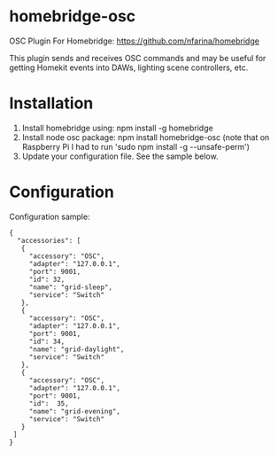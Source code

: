 # homebridge-osc
OSC Plugin For Homebridge: https://github.com/nfarina/homebridge

This plugin sends and receives OSC commands and may be useful for getting Homekit events into DAWs, lighting scene controllers, etc. 

# Installation

1. Install homebridge using: npm install -g homebridge
2. Install node osc package: npm install homebridge-osc (note that on Raspberry Pi I had to run 'sudo npm install -g --unsafe-perm')
3. Update your configuration file. See the sample below.

# Configuration

Configuration sample:

 ```
{
   "accessories": [
    {
      "accessory": "OSC",
      "adapter": "127.0.0.1",
      "port": 9001,
      "id": 32,
      "name": "grid-sleep",
      "service": "Switch"
    },
    {
      "accessory": "OSC",
      "adapter": "127.0.0.1",
      "port": 9001,
      "id": 34,
      "name": "grid-daylight",
      "service": "Switch"
    },
    {
      "accessory": "OSC",
      "adapter": "127.0.0.1",
      "port": 9001,
      "id":  35,
      "name": "grid-evening",
      "service": "Switch"
    }
  ]
}

```


